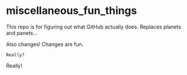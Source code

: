# miscellaneous_fun_things
This repo is for figuring out what GitHub actually does. Replaces planets and panets...

Also changes! Changes are fun.

```
Really?
```
Really!
